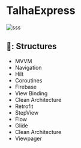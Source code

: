 # TalhaExpress

    
![sss](https://github.com/infernotlc/TalhaExpress/assets/70065773/952aa69d-9039-4887-b675-210c2c03c5cc)

 ## 🍍: Structures 
- MVVM
- Navigation
- Hilt
- Coroutines
- Firebase
- View Binding 
- Clean Architecture
- Retrofit
- StepView
- Flow
- Glide
- Clean Architecture
- Viewpager

  
    
 

    
 
    

 
    
 
